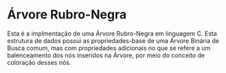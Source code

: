 # Árvore Rubro-Negra

Esta é a implmentação de uma Árvore Rubro-Negra em linguagem C. Esta estrutura de dados possui as propriedades-base de uma Árvore Binária de Busca comum, mas com propriedades adicionais no que se refere a um balenceamento dos nós inseridos na Árvore, por meio do conceito de coloração desses nós.

